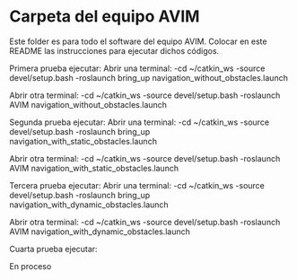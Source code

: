 # Carpeta del equipo AVIM

Este folder es para todo el software del equipo AVIM.
Colocar en este README las instrucciones para ejecutar dichos códigos. 

Primera prueba ejecutar:
Abrir una terminal:
-cd ~/catkin_ws
-source devel/setup.bash 
-roslaunch bring_up navigation_without_obstacles.launch

Abrir otra terminal:
-cd ~/catkin_ws
-source devel/setup.bash 
-roslaunch AVIM navigation_without_obstacles.launch

Segunda prueba ejecutar:
Abrir una terminal:
-cd ~/catkin_ws
-source devel/setup.bash 
-roslaunch bring_up navigation_with_static_obstacles.launch

Abrir otra terminal:
-cd ~/catkin_ws
-source devel/setup.bash 
-roslaunch AVIM navigation_with_static_obstacles.launch

Tercera prueba ejecutar:
Abrir una terminal:
-cd ~/catkin_ws
-source devel/setup.bash 
-roslaunch bring_up navigation_with_dynamic_obstacles.launch


Abrir otra terminal:
-cd ~/catkin_ws
-source devel/setup.bash 
-roslaunch AVIM navigation_with_dynamic_obstacles.launch

Cuarta prueba ejecutar:

En proceso


